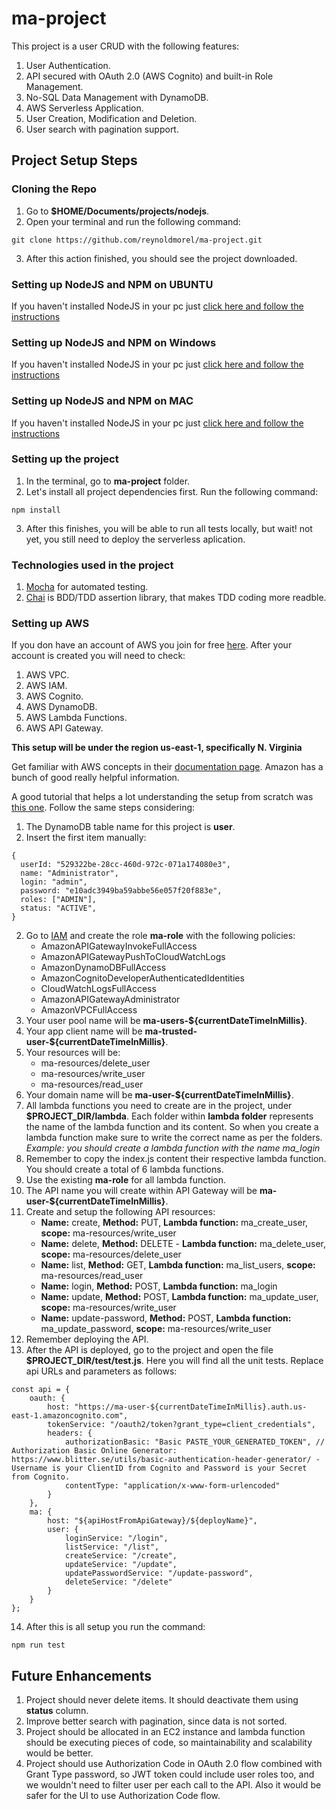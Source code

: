 # ma-project
This project is a user CRUD with the following features:
1. User Authentication.
2. API secured with OAuth 2.0 (AWS Cognito) and built-in Role Management.
3. No-SQL Data Management with DynamoDB.
4. AWS Serverless Application.
5. User Creation, Modification and Deletion.
6. User search with pagination support.
## Project Setup Steps
### Cloning the Repo
1. Go to **$HOME/Documents/projects/nodejs**.
2. Open your terminal and run the following command: 
```
git clone https://github.com/reynoldmorel/ma-project.git
```
3. After this action finished, you should see the project downloaded.
### Setting up NodeJS and NPM on UBUNTU
If you haven't installed NodeJS in your pc just [click here and follow the instructions](https://tecadmin.net/install-latest-nodejs-npm-on-ubuntu/)
### Setting up NodeJS and NPM on Windows
If you haven't installed NodeJS in your pc just [click here and follow the instructions](https://www.guru99.com/download-install-node-js.html)
### Setting up NodeJS and NPM on MAC
If you haven't installed NodeJS in your pc just [click here and follow the instructions](https://treehouse.github.io/installation-guides/mac/node-mac.html)
### Setting up the project
1. In the terminal, go to **ma-project** folder.
2. Let's install all project dependencies first. Run the following command: 
```
npm install
```
3. After this finishes, you will be able to run all tests locally, but wait! not yet, you still need to deploy the serverless aplication. 
### Technologies used in the project
1. [Mocha](https://mochajs.org/) for automated testing.
2. [Chai](https://www.chaijs.com/) is BDD/TDD assertion library, that makes TDD coding more readble.
### Setting up AWS
If you don have an account of AWS you join for free [here](https://aws.amazon.com/free/). After your account is created you will need to check:
1. AWS VPC.
2. AWS IAM.
3. AWS Cognito.
4. AWS DynamoDB.
5. AWS Lambda Functions.
6. AWS API Gateway.

**This setup will be under the region us-east-1, specifically N. Virginia**

Get familiar with AWS concepts in their [documentation page](https://docs.aws.amazon.com/). Amazon has a bunch of good really helpful information. 

A good tutorial that helps a lot understanding the setup from scratch was [this one](https://medium.com/@awskarthik82/part-1-securing-aws-api-gateway-using-aws-cognito-oauth2-scopes-410e7fb4a4c0). Follow the same steps considering:

1. The DynamoDB table name for this project is **user**.
2. Insert the first item manually:
```
{
  userId: "529322be-28cc-460d-972c-071a174080e3",
  name: "Administrator",
  login: "admin",
  password: "e10adc3949ba59abbe56e057f20f883e",
  roles: ["ADMIN"],
  status: "ACTIVE",
}
```
2. Go to [IAM](https://console.aws.amazon.com/iam/home?region=us-east-1#/home) and create the role **ma-role** with the following policies:
    * AmazonAPIGatewayInvokeFullAccess
    * AmazonAPIGatewayPushToCloudWatchLogs
    * AmazonDynamoDBFullAccess
    * AmazonCognitoDeveloperAuthenticatedIdentities
    * CloudWatchLogsFullAccess
    * AmazonAPIGatewayAdministrator
    * AmazonVPCFullAccess
3. Your user pool name will be **ma-users-${currentDateTimeInMillis}**.
4. Your app client name will be **ma-trusted-user-${currentDateTimeInMillis}**.
5. Your resources will be:
    * ma-resources/delete_user
    * ma-resources/write_user
    * ma-resources/read_user
6. Your domain name will be **ma-user-${currentDateTimeInMillis}**.
7. All lambda functions you need to create are in the project, under **$PROJECT_DIR/lambda**. Each folder within **lambda folder** represents the name of the lambda function and its content. So when you create a lambda function make sure to write the correct name as per the folders. *Example: you should create a lambda function with the name ma_login*
8. Remember to copy the index.js content their respective lambda function. You should create a total of 6 lambda functions.
9. Use the existing **ma-role** for all lambda function.
10. The API name you will create within API Gateway will be **ma-user-${currentDateTimeInMillis}**.
11. Create and setup the following API resources:
    * **Name:** create, **Method:** PUT, **Lambda function:** ma_create_user, **scope:** ma-resources/write_user
    * **Name:** delete, **Method:** DELETE - **Lambda function:** ma_delete_user, **scope:** ma-resources/delete_user
    * **Name:** list, **Method:** GET, **Lambda function:** ma_list_users, **scope:** ma-resources/read_user
    * **Name:** login, **Method:** POST, **Lambda function:** ma_login
    * **Name:** update, **Method:** POST, **Lambda function:** ma_update_user, **scope:** ma-resources/write_user
    * **Name:** update-password, **Method:** POST, **Lambda function:** ma_update_password, **scope:** ma-resources/write_user
12. Remember deploying the API.
13. After the API is deployed, go to the project and open the file **$PROJECT_DIR/test/test.js**. Here you will find all the unit tests. Replace api URLs and parameters as follows:
```
const api = {
    oauth: {
        host: "https://ma-user-${currentDateTimeInMillis}.auth.us-east-1.amazoncognito.com",
        tokenService: "/oauth2/token?grant_type=client_credentials",
        headers: {
            authorizationBasic: "Basic PASTE_YOUR_GENERATED_TOKEN", // Authorization Basic Online Generator: https://www.blitter.se/utils/basic-authentication-header-generator/ - Username is your ClientID from Cognito and Password is your Secret from Cognito.
            contentType: "application/x-www-form-urlencoded"
        }
    },
    ma: {
        host: "${apiHostFromApiGateway}/${deployName}",
        user: {
            loginService: "/login",
            listService: "/list",
            createService: "/create",
            updateService: "/update",
            updatePasswordService: "/update-password",
            deleteService: "/delete"
        }
    }
};
```
14. After this is all setup you run the command:
```
npm run test
```
## Future Enhancements
1. Project should never delete items. It should deactivate them using **status** column.
2. Improve better search with pagination, since data is not sorted.
3. Project should be allocated in an EC2 instance and lambda function should be executing pieces of code, so maintainability and scalability would be better.
4. Project should use Authorization Code in OAuth 2.0 flow combined with Grant Type password, so JWT token could include user roles too, and we wouldn't need to filter user per each call to the API. Also it would be safer for the UI to use Authorization Code flow.
